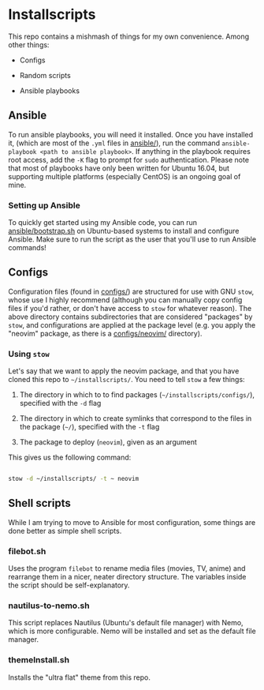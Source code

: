 # Installscripts 

This repo contains a mishmash of things for my own convenience. Among other
things:

- Configs

- Random scripts

- Ansible playbooks

## Ansible

To run ansible playbooks, you will need it installed. Once you have installed
it, (which are most of the `.yml` files in [ansible/](ansible)), run the
command `ansible-playbook <path to ansible playbook>`. If anything in the
playbook requires root access, add the `-K` flag to prompt for `sudo`
authentication. Please note that most of playbooks have only been written for
Ubuntu 16.04, but supporting multiple platforms (especially CentOS) is an
ongoing goal of mine.

### Setting up Ansible

To quickly get started using my Ansible code, you can run
[ansible/bootstrap.sh](ansible/bootstrap.sh) on Ubuntu-based systems to install
and configure Ansible. Make sure to run the script as the user that you'll use
to run Ansible commands!

## Configs

Configuration files (found in [configs/](configs)) are structured for use with
GNU `stow`, whose use I highly recommend (although you can manually copy config
files if you'd rather, or don't have access to `stow` for whatever reason). The
above directory contains subdirectories that are considered "packages" by
`stow`, and configurations are applied at the package level (e.g. you apply the
"neovim" package, as there is a [configs/neovim/](configs/neovim) directory).

### Using `stow`

Let's say that we want to apply the neovim package, and that you have cloned
this repo to `~/installscripts/`. You need to tell `stow` a few things:

1. The directory in which to to find packages (`~/installscripts/configs/`), specified with the `-d` flag

2. The directory in which to create symlinks that correspond to the files in the package (`~/`), specified with the `-t` flag

3. The package to deploy (`neovim`), given as an argument

This gives us the following command:

```bash

stow -d ~/installscripts/ -t ~ neovim

```

## Shell scripts

While I am trying to move to Ansible for most configuration, some things are
done better as simple shell scripts.

### filebot.sh

Uses the program `filebot` to rename media files (movies, TV, anime) and
rearrange them in a nicer, neater directory structure. The variables inside the
script should be self-explanatory.

### nautilus-to-nemo.sh 

This script replaces Nautilus (Ubuntu's default file manager) with Nemo,
which is more configurable. Nemo will be installed and set as the default
file manager.

### themeInstall.sh

Installs the "ultra flat" theme from this repo.

